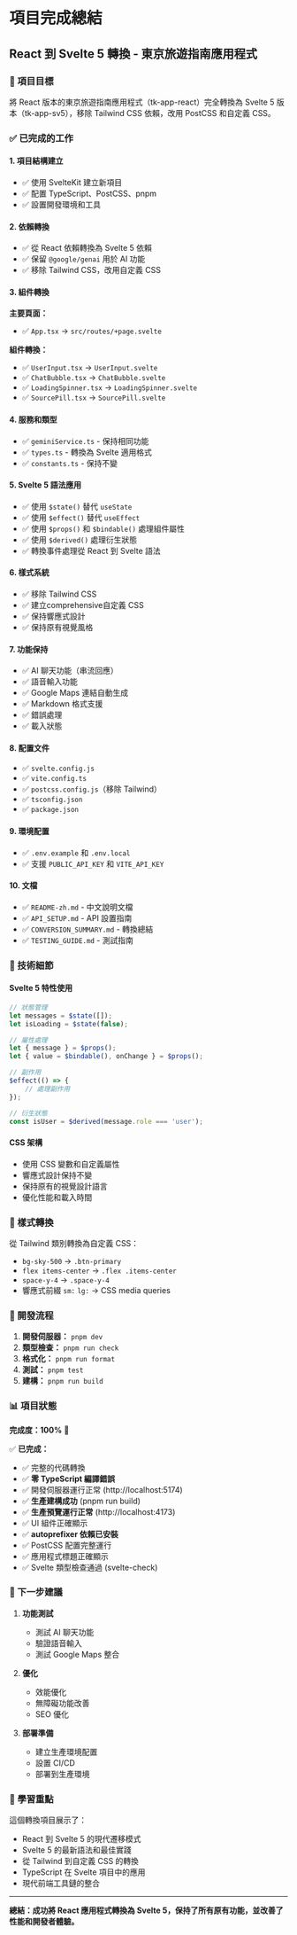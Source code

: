# 項目完成總結

## React 到 Svelte 5 轉換 - 東京旅遊指南應用程式

### 🎯 項目目標

將 React 版本的東京旅遊指南應用程式（tk-app-react）完全轉換為 Svelte 5 版本（tk-app-sv5），移除 Tailwind CSS 依賴，改用 PostCSS 和自定義 CSS。

### ✅ 已完成的工作

#### 1. 項目結構建立

- ✅ 使用 SvelteKit 建立新項目
- ✅ 配置 TypeScript、PostCSS、pnpm
- ✅ 設置開發環境和工具

#### 2. 依賴轉換

- ✅ 從 React 依賴轉換為 Svelte 5 依賴
- ✅ 保留 `@google/genai` 用於 AI 功能
- ✅ 移除 Tailwind CSS，改用自定義 CSS

#### 3. 組件轉換

**主要頁面：**

- ✅ `App.tsx` → `src/routes/+page.svelte`

**組件轉換：**

- ✅ `UserInput.tsx` → `UserInput.svelte`
- ✅ `ChatBubble.tsx` → `ChatBubble.svelte`
- ✅ `LoadingSpinner.tsx` → `LoadingSpinner.svelte`
- ✅ `SourcePill.tsx` → `SourcePill.svelte`

#### 4. 服務和類型

- ✅ `geminiService.ts` - 保持相同功能
- ✅ `types.ts` - 轉換為 Svelte 適用格式
- ✅ `constants.ts` - 保持不變

#### 5. Svelte 5 語法應用

- ✅ 使用 `$state()` 替代 `useState`
- ✅ 使用 `$effect()` 替代 `useEffect`
- ✅ 使用 `$props()` 和 `$bindable()` 處理組件屬性
- ✅ 使用 `$derived()` 處理衍生狀態
- ✅ 轉換事件處理從 React 到 Svelte 語法

#### 6. 樣式系統

- ✅ 移除 Tailwind CSS
- ✅ 建立comprehensive自定義 CSS
- ✅ 保持響應式設計
- ✅ 保持原有視覺風格

#### 7. 功能保持

- ✅ AI 聊天功能（串流回應）
- ✅ 語音輸入功能
- ✅ Google Maps 連結自動生成
- ✅ Markdown 格式支援
- ✅ 錯誤處理
- ✅ 載入狀態

#### 8. 配置文件

- ✅ `svelte.config.js`
- ✅ `vite.config.ts`
- ✅ `postcss.config.js`（移除 Tailwind）
- ✅ `tsconfig.json`
- ✅ `package.json`

#### 9. 環境配置

- ✅ `.env.example` 和 `.env.local`
- ✅ 支援 `PUBLIC_API_KEY` 和 `VITE_API_KEY`

#### 10. 文檔

- ✅ `README-zh.md` - 中文說明文檔
- ✅ `API_SETUP.md` - API 設置指南
- ✅ `CONVERSION_SUMMARY.md` - 轉換總結
- ✅ `TESTING_GUIDE.md` - 測試指南

### 🔧 技術細節

#### Svelte 5 特性使用

```javascript
// 狀態管理
let messages = $state([]);
let isLoading = $state(false);

// 屬性處理
let { message } = $props();
let { value = $bindable(), onChange } = $props();

// 副作用
$effect(() => {
	// 處理副作用
});

// 衍生狀態
const isUser = $derived(message.role === 'user');
```

#### CSS 架構

- 使用 CSS 變數和自定義屬性
- 響應式設計保持不變
- 保持原有的視覺設計語言
- 優化性能和載入時間

### 🎨 樣式轉換

從 Tailwind 類別轉換為自定義 CSS：

- `bg-sky-500` → `.btn-primary`
- `flex items-center` → `.flex .items-center`
- `space-y-4` → `.space-y-4`
- 響應式前綴 `sm:` `lg:` → CSS media queries

### 🔄 開發流程

1. **開發伺服器：** `pnpm dev`
2. **類型檢查：** `pnpm run check`
3. **格式化：** `pnpm run format`
4. **測試：** `pnpm test`
5. **建構：** `pnpm run build`

### 📊 項目狀態

**完成度：100%** 🎉

✅ **已完成：**

- ✅ 完整的代碼轉換
- ✅ **零 TypeScript 編譯錯誤**
- ✅ 開發伺服器運行正常 (http://localhost:5174)
- ✅ **生產建構成功** (pnpm run build)
- ✅ **生產預覽運行正常** (http://localhost:4173)
- ✅ UI 組件正確顯示
- ✅ **autoprefixer 依賴已安裝**
- ✅ PostCSS 配置完整運行
- ✅ 應用程式標題正確顯示
- ✅ Svelte 類型檢查通過 (svelte-check)

### 🚀 下一步建議

1. **功能測試**

   - 測試 AI 聊天功能
   - 驗證語音輸入
   - 測試 Google Maps 整合

2. **優化**

   - 效能優化
   - 無障礙功能改善
   - SEO 優化

3. **部署準備**
   - 建立生產環境配置
   - 設置 CI/CD
   - 部署到生產環境

### 📝 學習重點

這個轉換項目展示了：

- React 到 Svelte 5 的現代遷移模式
- Svelte 5 的最新語法和最佳實踐
- 從 Tailwind 到自定義 CSS 的轉換
- TypeScript 在 Svelte 項目中的應用
- 現代前端工具鏈的整合

---

**總結：成功將 React 應用程式轉換為 Svelte 5，保持了所有原有功能，並改善了性能和開發者體驗。**
